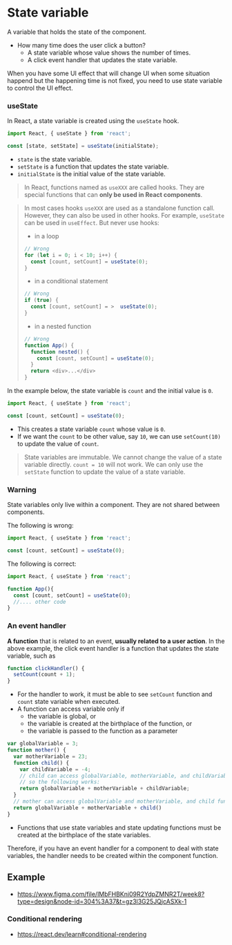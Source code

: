 # State variable

A variable that holds the state of the component. 

  * How many time does the user click a button?
    * A state variable whose value shows the number of times.
    * A click event handler that updates the state variable.

When you have some UI effect that will change UI when some situation happend but the happening time is not fixed, you need to use state variable to control the UI effect.

### useState

In React, a state variable is created using the `useState` hook.

```js
import React, { useState } from 'react';

const [state, setState] = useState(initialState);
```

  * `state` is the state variable.
  * `setState` is a function that updates the state variable.
  * `initialState` is the initial value of the state variable.

> In React, functions named as `useXXX` are called hooks. They are special functions that can **only be used in React components**.

> In most cases hooks `useXXX` are used as a standalone function call. However, they can also be used in other hooks. For example, `useState` can be used in `useEffect`. But never use hooks:
>  * in a loop
>  ```js
>  // Wrong
>  for (let i = 0; i < 10; i++) {
>    const [count, setCount] = useState(0);
>  }
>  ```
>  * in a conditional statement
>  ```js
>  // Wrong
>  if (true) {
>    const [count, setCount] = >  useState(0);
>  }
>  ```
>  * in a nested function
> ```js
> // Wrong
> function App() {
>   function nested() {
>     const [count, setCount] = useState(0);
>   }
>   return <div>...</div>
> }


In the example below, the state variable is `count` and the initial value is `0`.

```js
import React, { useState } from 'react';

const [count, setCount] = useState(0);
```
   
  * This creates a state variable `count` whose value is `0`.
  * If we want the `count` to be other value, say `10`, we can use  `setCount(10)` to update the value of `count`.

> State variables are immutable. We cannot change the value of a state variable directly. `count = 10` will not work. 
> We can only use the `setState` function to update the value of a state variable.

### Warning

State variables only live within a component. They are not shared between components. 

The following is wrong:
```js
import React, { useState } from 'react';

const [count, setCount] = useState(0);
```

The following is correct:
```js
import React, { useState } from 'react';

function App(){
  const [count, setCount] = useState(0);
  //.... other code
}
```

### An event handler 

**A function** that is related to an event, **usually related to a user action**. In the above example, the click event handler is a function that updates the state variable, such as

```js
function clickHandler() {
  setCount(count + 1);
}
```

   * For the handler to work, it must be able to see `setCount` function and `count` state variable when executed.
   * A function can access variable only if 
     * the variable is global, or
     * the variable is created at the birthplace of the function, or
     * the variable is passed to the function as a parameter

```js
var globalVariable = 3;
function mother() {
  var motherVariable = 23;
  function child() {
    var childVariable = -4;
    // child can access globalVariable, motherVariable, and childVariable
    // so the following works:
    return globalVariable + motherVariable + childVariable;
  }
  // mother can access globalVariable and motherVariable, and child function but not childVariable
  return globalVariable + motherVariable + child()
}

```

  * Functions that use state variables and state updating functions must be created at the birthplace of the state variables.

Therefore, if you have an event handler for a component to deal with state variables, the handler needs to be created within the component function.

## Example

  * <https://www.figma.com/file/lMbFHBKni09R2YdpZMNR2T/week8?type=design&node-id=304%3A37&t=gz3l3G25JQjcASXk-1>

### Conditional rendering

  * <https://react.dev/learn#conditional-rendering>
